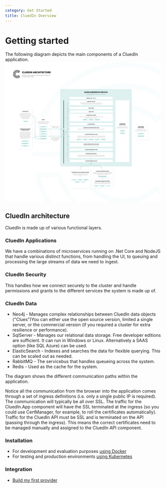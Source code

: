 ```yaml
---
category: Get Started
title: CluedIn Overview
---
```


# Getting started

The following diagram depicts the main components of a CluedIn application. ![Diagram](cluedin_arch.png)

## CluedIn architecture

CluedIn is made up of various functional layers.

### CluedIn Applications

We have a combinations of microservices running on .Net Core and NodeJS that handle various distinct functions, from handling the UI, to queuing and processing the large streams of data we need to ingest. 

### CluedIn Security

This handles how we connect securely to the cluster and handle permissions and grants to the different services the system is made up of.

### CluedIn Data

- Neo4j - Manages complex relationships between CluedIn data objects ("Clues")You can either use the open source version, limited a single server, or the commercial version (if you required a cluster for extra resilience or performance).
- SqlServer - Manages our relational data storage. Free developer editions are sufficient. It can run in Windows or Linux. Alternatively a SAAS option (like SQL Azure) can be used.
- ElasticSearch - Indexes and searches the data for flexible querying. This can be scaled out as needed. 
- RabbitMQ - The servicebus that handles queueing across the system.
- Redis - Used as the cache for the system.

The diagram shows the different communication paths within the application.

Notice all the communication from the browser into the application comes through a set of ingress definitions (i.e. only a single public IP is required). The communication will typically be all over SSL. The traffic for the CluedIn.App component will have the SSL terminated at the ingress (so you could use CertManager, for example, to roll the certificates automatically). Traffic for the CluedIn API must be SSL and is terminated on the API (passing through the ingress). This means the correct certificates need to be managed manually and assigned to the CluedIn API component.

### Installation

- For development and evaluation purposes [using Docker](/docs/00-gettingStarted/docker-local.html)
- For testing and production environments [using Kubernetes](/docs/00-gettingStarted/kubernetes.html)

### Integration

- [Build my first provider](/docs/10-integration/index.html)
